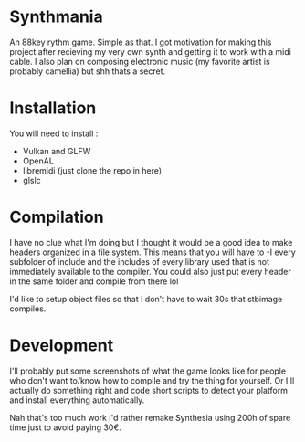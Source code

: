 # Synthmania
An 88key rythm game. Simple as that.
I got motivation for making this project after recieving my very own synth and getting it to work with a midi cable.
I also plan on composing electronic music (my favorite artist is probably camellia) but shh thats a secret.


# Installation
You will need to install :
- Vulkan and GLFW
- OpenAL
- libremidi (just clone the repo in here)
- glslc

# Compilation
I have no clue what I'm doing but I thought it would be a good idea to make headers organized in a file system.
This means that you will have to -I every subfolder of include and the includes of every library used that is not immediately available to the compiler. You could also just put every header in the same folder and compile from there lol

I'd like to setup object files so that I don't have to wait 30s that stbimage compiles.

# Development
I'll probably put some screenshots of what the game looks like for people who don't want to/know how to compile and try the thing for yourself. Or I'll actually do something right and code short scripts to detect your platform and install everything automatically.

Nah that's too much work I'd rather remake Synthesia using 200h of spare time just to avoid paying 30€.